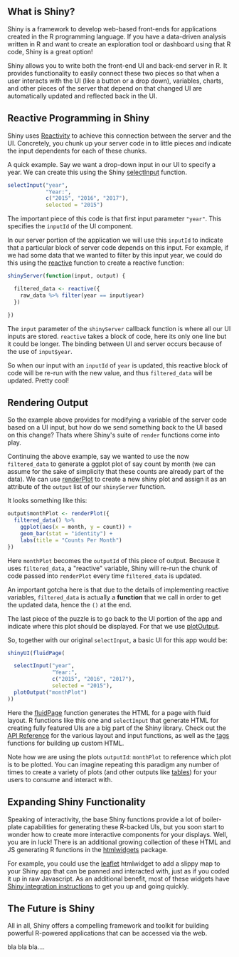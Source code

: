 
## What is Shiny?

Shiny is a framework to develop web-based front-ends for applications created in the R programming language. If you have a data-driven analysis written in R and want to create an exploration tool or dashboard using that R code, Shiny is a great option!

Shiny allows you to write both the front-end UI and back-end server in R. It provides functionality to easily connect these two pieces so that when a user interacts with the UI (like a button or a drop down), variables, charts, and other pieces of the server that depend on that changed UI are automatically updated and reflected back in the UI.

## Reactive Programming in Shiny

Shiny uses [Reactivity](https://shiny.rstudio.com/articles/reactivity-overview.html) to achieve this connection between the server and the UI. Concretely, you chunk up your server code in to little pieces and indicate the input dependents for each of these chunks.

A quick example. Say we want a drop-down input in our UI to specify a year. We can create this using the Shiny [selectInput](https://shiny.rstudio.com/reference/shiny/latest/selectInput.html) function.

```R
selectInput("year",
            "Year:",
            c("2015", "2016", "2017"),
            selected = "2015")
```

The important piece of this code is that first input parameter `"year"`. This specifies the `inputId` of the UI component.

In our server portion of the application we will use this `inputId` to indicate that a particular block of server code depends on this input. For example, if we had some data that we wanted to filter by this input year, we could do this using the [reactive](https://shiny.rstudio.com/reference/shiny/latest/reactive.html) function to create a reactive function:

```R
shinyServer(function(input, output) {

  filtered_data <- reactive({
    raw_data %>% filter(year == input$year)
  })

})  
```

The `input` parameter of the `shinyServer` callback function is where all our UI inputs are stored. `reactive` takes a block of code, here its only one line but it could be longer. The binding between UI and server occurs because of the use of `input$year`.

So when our input with an `inputId` of `year` is updated, this reactive block of code will be re-run with the new value, and thus `filtered_data` will be updated. Pretty cool!

## Rendering Output

So the example above provides for modifying a variable of the server code based on a UI input, but how do we send something back to the UI based on this change? Thats where Shiny's suite of `render` functions come into play.

Continuing the above example, say we wanted to use the now `filtered_data` to generate a ggplot plot of say count by month (we can assume for the sake of simplicity that these counts are already part of the data). We can use [renderPlot](https://shiny.rstudio.com/reference/shiny/latest/renderPlot.html) to create a new shiny plot and assign it as an attribute of the `output` list of our `shinyServer` function.

It looks something like this:

```R
output$monthPlot <- renderPlot({
  filtered_data() %>%
    ggplot(aes(x = month, y = count)) +
    geom_bar(stat = "identity") +
    labs(title = "Counts Per Month")
})
```
Here `monthPlot` becomes the `outputId` of this piece of output. Because it uses `filtered_data`, a "reactive" variable, Shiny will re-run the chunk of code passed into `renderPlot` every time `filtered_data` is updated.

An important gotcha here is that due to the details of implementing reactive variables, `filtered_data` is actually a **function** that we call in order to get the updated data, hence the `()` at the end. 

The last piece of the puzzle is to go back to the UI portion of the app and indicate where this plot should be displayed. For that we use [plotOutput](https://shiny.rstudio.com/reference/shiny/latest/plotOutput.html).

So, together with our original `selectInput`, a basic UI for this app would be:

```R
shinyUI(fluidPage(

  selectInput("year",
              "Year:",
              c("2015", "2016", "2017"),
              selected = "2015"),
  plotOutput("monthPlot")
))
```

Here the [fluidPage](https://shiny.rstudio.com/reference/shiny/latest/fluidPage.html) function generates the HTML for a page with fluid layout. R functions like this one and `selectInput` that generate HTML for creating fully featured UIs are a big part of the Shiny library. Check out the [API Reference](https://shiny.rstudio.com/reference/shiny/latest/) for the various layout and input functions, as well as the [tags](https://shiny.rstudio.com/reference/shiny/latest/builder.html) functions for building up custom HTML.

Note how we are using the plots `outputId`: `monthPlot` to reference which plot is to be plotted. You can imagine repeating this paradigm any number of times to create a variety of plots (and other outputs like [tables](https://shiny.rstudio.com/reference/shiny/latest/tableOutput.html)) for your users to consume and interact with.

## Expanding Shiny Functionality

Speaking of interactivity, the base Shiny functions provide a lot of boiler-plate capabilities for generating these R-backed UIs, but you soon start to wonder how to create more interactive components for your displays. Well, you are in luck! There is an additional growing collection of these HTML and JS generating R functions in the [htmlwidgets](http://www.htmlwidgets.org/) package.

For example, you could use the [leaflet](http://rstudio.github.io/leaflet/) htmlwidget to add a slippy map to your Shiny app that can be panned and interacted with, just as if you coded it up in raw Javascript. As an additional benefit, most of these widgets have [Shiny integration instructions](http://rstudio.github.io/leaflet/shiny.html) to get you up and going quickly.

## The Future is Shiny

All in all, Shiny offers a compelling framework and toolkit for building powerful R-powered applications that can be accessed via the web.

bla bla bla....
